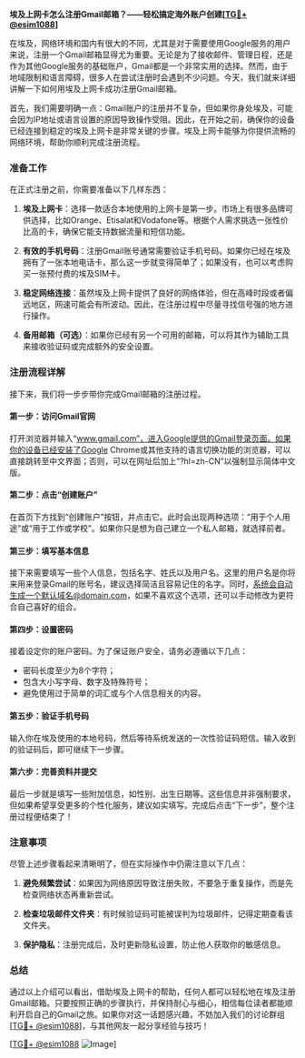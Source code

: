 **埃及上网卡怎么注册Gmail邮箱？——轻松搞定海外账户创建[[TG💪+ @esim1088](https://t.me/s/esim1088)]**

在埃及，网络环境和国内有很大的不同，尤其是对于需要使用Google服务的用户来说，注册一个Gmail邮箱显得尤为重要。无论是为了接收邮件、管理日程，还是作为其他Google服务的基础账户，Gmail都是一个非常实用的选择。然而，由于地域限制和语言障碍，很多人在尝试注册时会遇到不少问题。今天，我们就来详细讲解一下如何用埃及上网卡成功注册Gmail邮箱。

首先，我们需要明确一点：Gmail账户的注册并不复杂，但如果你身处埃及，可能会因为IP地址或语言设置的原因导致操作受阻。因此，在开始之前，确保你的设备已经连接到稳定的埃及上网卡是非常关键的步骤。埃及上网卡能够为你提供流畅的网络环境，帮助你顺利完成注册流程。

### 准备工作

在正式注册之前，你需要准备以下几样东西：

1. **埃及上网卡**：选择一款适合本地使用的上网卡是第一步。市场上有很多品牌可供选择，比如Orange、Etisalat和Vodafone等。根据个人需求挑选一张性价比高的卡，确保它能支持数据流量和短信功能。
   
2. **有效的手机号码**：注册Gmail账号通常需要验证手机号码。如果你已经在埃及拥有了一张本地电话卡，那么这一步就变得简单了；如果没有，也可以考虑购买一张预付费的埃及SIM卡。

3. **稳定网络连接**：虽然埃及上网卡提供了良好的网络体验，但在高峰时段或者偏远地区，网速可能会有所波动。因此，在注册过程中尽量寻找信号强的地方进行操作。

4. **备用邮箱（可选）**：如果你已经有另一个可用的邮箱，可以将其作为辅助工具来接收验证码或完成额外的安全设置。

### 注册流程详解

接下来，我们将一步步带你完成Gmail邮箱的注册过程。

#### 第一步：访问Gmail官网

打开浏览器并输入“www.gmail.com”，进入Google提供的Gmail登录页面。如果你的设备已经安装了Google Chrome或其他支持的语言切换功能的浏览器，可以直接跳转至中文界面；否则，可以在网址后加上“?hl=zh-CN”以强制显示简体中文版。

#### 第二步：点击“创建账户”

在首页下方找到“创建账户”按钮，并点击它。此时会出现两种选项：“用于个人用途”或“用于工作或学校”。如果你只是想为自己建立一个私人邮箱，就选择前者。

#### 第三步：填写基本信息

接下来需要填写一些个人信息，包括名字、姓氏以及用户名。这里的用户名是你将来用来登录Gmail的账号名，建议选择简洁且容易记住的名字。同时，系统会自动生成一个默认域名@domain.com，如果不喜欢这个选项，还可以手动修改为更符合自己喜好的组合。

#### 第四步：设置密码

接着设定你的账户密码。为了保证账户安全，请务必遵循以下几点：
- 密码长度至少为8个字符；
- 包含大小写字母、数字及特殊符号；
- 避免使用过于简单的词汇或与个人信息相关的内容。

#### 第五步：验证手机号码

输入你在埃及使用的本地号码，然后等待系统发送的一次性验证码短信。输入收到的验证码后，即可继续下一步骤。

#### 第六步：完善资料并提交

最后一步就是填写一些附加信息，如性别、出生日期等。这些信息并非强制要求，但如果希望享受更多的个性化服务，建议如实填写。完成后点击“下一步”，整个注册过程便结束了！

### 注意事项

尽管上述步骤看起来清晰明了，但在实际操作中仍需注意以下几点：

1. **避免频繁尝试**：如果因为网络原因导致注册失败，不要急于重复操作，而是先检查网络状态再重新尝试。

2. **检查垃圾邮件文件夹**：有时候验证码可能被误判为垃圾邮件，记得定期查看该文件夹。

3. **保护隐私**：注册完成后，及时更新隐私设置，防止他人获取你的敏感信息。

### 总结

通过以上介绍可以看出，借助埃及上网卡的帮助，任何人都可以轻松地在埃及注册Gmail邮箱。只要按照正确的步骤执行，并保持耐心与细心，相信每位读者都能顺利开启自己的Gmail之旅。如果你对这一话题感兴趣，不妨加入我们的讨论群组[[TG💪+ @esim1088](https://t.me/s/esim1088)]，与其他网友一起分享经验与技巧！

[[TG💪+ @esim1088](https://t.me/s/esim1088) ![Image](https://i.postimg.cc/4NQfJmqS/Snipaste-2025-05-13-00-14-12.png)]